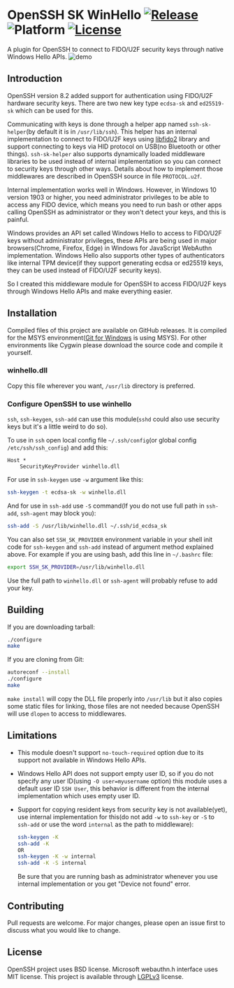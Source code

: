 # OpenSSH SK WinHello [![Release](https://img.shields.io/github/v/release/tavrez/openssh-sk-winhello?include_prereleases&sort=semver)](https://github.com/tavrez/openssh-sk-winhello/releases) ![Platform](https://img.shields.io/badge/platform-win32%20%7C%20win64-blue) [![License](https://img.shields.io/github/license/tavrez/openssh-sk-winhello)](https://github.com/tavrez/openssh-sk-winhello/blob/master/LICENSE)

A plugin for OpenSSH to connect to FIDO/U2F security keys through native Windows Hello APIs.
![demo](https://user-images.githubusercontent.com/9096461/79240813-7d887100-7e87-11ea-836b-2d6b6931b593.gif)

## Introduction

OpenSSH version 8.2 added support for authentication using FIDO/U2F hardware security keys.
There are two new key type `ecdsa-sk` and `ed25519-sk` which can be used for this.

Communicating with keys is done through a helper app named `ssh-sk-helper`(by default it is in `/usr/lib/ssh`).
This helper has an internal implementation to connect to FIDO/U2F keys using [libfido2](https://github.com/yubico/libfido2) library and support connecting to keys via HID protocol on USB(no Bluetooth or other things).
`ssh-sk-helper` also supports dynamically loaded middleware libraries to be used instead of internal implementation so you can connect to security keys through other ways.
Details about how to implement those middlewares are described in OpenSSH source in file `PROTOCOL.u2f`.

Internal implementation works well in Windows. However, in Windows 10 version 1903 or higher, you need administrator privileges to be able to access any FIDO device, which means you need to run bash or other apps calling OpenSSH as administrator or they won't detect your keys, and this is painful.

Windows provides an API set called Windows Hello to access to FIDO/U2F keys without administrator privileges, these APIs are being used in major browsers(Chrome, Firefox, Edge) in Windows for JavaScript WebAuthn implementation.
Windows Hello also supports other types of authenticators like internal TPM device(if they support generating ecdsa or ed25519 keys, they can be used instead of FIDO/U2F security keys).

So I created this middleware module for OpenSSH to access FIDO/U2F keys through Windows Hello APIs and make everything easier.

## Installation

Compiled files of this project are available on GitHub releases. It is compiled for the MSYS environment([Git for Windows](https://gitforwindows.org) is using MSYS).
For other environments like Cygwin please download the source code and compile it yourself.

### winhello.dll

Copy this file wherever you want, `/usr/lib` directory is preferred.

### Configure OpenSSH to use winhello

`ssh`, `ssh-keygen`, `ssh-add` can use this module(`sshd` could also use security keys but it's a little weird to do so).

To use in `ssh` open local config file `~/.ssh/config`(or global config `/etc/ssh/ssh_config`) and add this:

```ssh_config
Host *
    SecurityKeyProvider winhello.dll
```

For use in `ssh-keygen` use `-w` argument like this:

```bash
ssh-keygen -t ecdsa-sk -w winhello.dll
```

And for use in `ssh-add` use `-S` command(If you do not use full path in `ssh-add`, `ssh-agent` may block you):

```bash
ssh-add -S /usr/lib/winhello.dll ~/.ssh/id_ecdsa_sk
```

You can also set `SSH_SK_PROVIDER` environment variable in your shell init code for `ssh-keygen` and `ssh-add` instead of argument method explained above. For example if you are using bash, add this line in `~/.bashrc` file:

```bash
export SSH_SK_PROVIDER=/usr/lib/winhello.dll
```

Use the full path to `winhello.dll` or `ssh-agent` will probably refuse to add your key.

## Building

If you are downloading tarball:

```bash
./configure
make
```

If you are cloning from Git:

```bash
autoreconf --install
./configure
make
```

`make install` will copy the DLL file properly into `/usr/lib` but it also copies some static files for linking, those files are not needed because OpenSSH will use `dlopen` to access to middlewares.

## Limitations

- This module doesn't support `no-touch-required` option due to its support not available in Windows Hello APIs.
- Windows Hello API does not support empty user ID, so if you do not specify any user ID(using `-O user=myusername` option) this module uses a default user ID `SSH User`, this behavior is different from the internal implementation which uses empty user ID.
- Support for copying resident keys from security key is not available(yet), use internal implementation for this(do not add `-w` to `ssh-key` or `-S` to `ssh-add` or use the word `internal` as the path to middleware):

    ```bash
    ssh-keygen -K
    ssh-add -K
    OR
    ssh-keygen -K -w internal
    ssh-add -K -S internal
    ```

    Be sure that you are running bash as administrator whenever you use internal implementation or you get "Device not found" error.

## Contributing

Pull requests are welcome. For major changes, please open an issue first to discuss what you would like to change.

## License

OpenSSH project uses BSD license.
Microsoft webauthn.h interface uses MIT license.
This project is available through [LGPLv3](./LICENSE) license.
